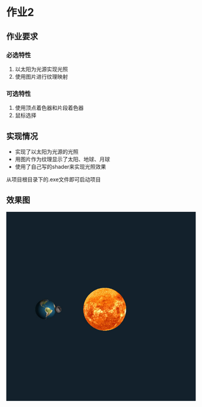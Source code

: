 # 作业2

## 作业要求

### 必选特性

1. 以太阳为光源实现光照
2. 使用图片进行纹理映射

### 可选特性

1. 使用顶点着色器和片段着色器
2. 鼠标选择

## 实现情况

- 实现了以太阳为光源的光照
- 用图片作为纹理显示了太阳、地球、月球
- 使用了自己写的shader来实现光照效果

从项目根目录下的.exe文件即可启动项目

## 效果图

![](.\result.jpg)